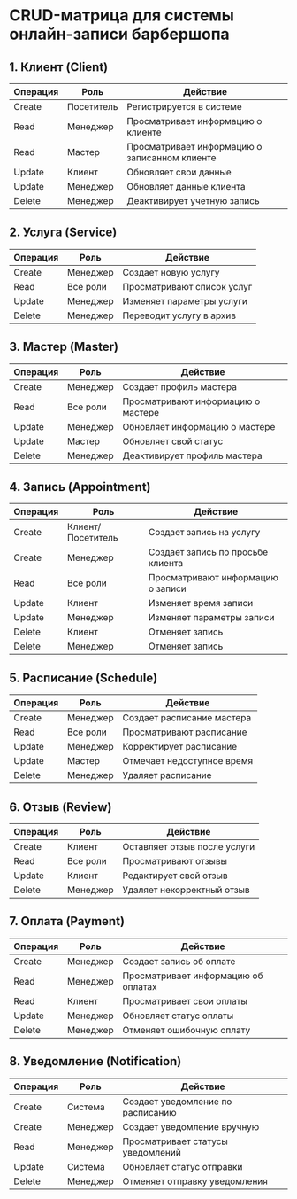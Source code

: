 # CRUD-матрица для системы онлайн-записи барбершопа

## 1. Клиент (Client)
| Операция | Роль | Действие |
|----------|------|----------|
| Create | Посетитель | Регистрируется в системе |
| Read | Менеджер | Просматривает информацию о клиенте |
| Read | Мастер | Просматривает информацию о записанном клиенте |
| Update | Клиент | Обновляет свои данные |
| Update | Менеджер | Обновляет данные клиента |
| Delete | Менеджер | Деактивирует учетную запись |

## 2. Услуга (Service)
| Операция | Роль | Действие |
|----------|------|----------|
| Create | Менеджер | Создает новую услугу |
| Read | Все роли | Просматривают список услуг |
| Update | Менеджер | Изменяет параметры услуги |
| Delete | Менеджер | Переводит услугу в архив |

## 3. Мастер (Master)
| Операция | Роль | Действие |
|----------|------|----------|
| Create | Менеджер | Создает профиль мастера |
| Read | Все роли | Просматривают информацию о мастере |
| Update | Менеджер | Обновляет информацию о мастере |
| Update | Мастер | Обновляет свой статус |
| Delete | Менеджер | Деактивирует профиль мастера |

## 4. Запись (Appointment)
| Операция | Роль | Действие |
|----------|------|----------|
| Create | Клиент/Посетитель | Создает запись на услугу |
| Create | Менеджер | Создает запись по просьбе клиента |
| Read | Все роли | Просматривают информацию о записи |
| Update | Клиент | Изменяет время записи |
| Update | Менеджер | Изменяет параметры записи |
| Delete | Клиент | Отменяет запись |
| Delete | Менеджер | Отменяет запись |

## 5. Расписание (Schedule)
| Операция | Роль | Действие |
|----------|------|----------|
| Create | Менеджер | Создает расписание мастера |
| Read | Все роли | Просматривают расписание |
| Update | Менеджер | Корректирует расписание |
| Update | Мастер | Отмечает недоступное время |
| Delete | Менеджер | Удаляет расписание |

## 6. Отзыв (Review)
| Операция | Роль | Действие |
|----------|------|----------|
| Create | Клиент | Оставляет отзыв после услуги |
| Read | Все роли | Просматривают отзывы |
| Update | Клиент | Редактирует свой отзыв |
| Delete | Менеджер | Удаляет некорректный отзыв |

## 7. Оплата (Payment)
| Операция | Роль | Действие |
|----------|------|----------|
| Create | Менеджер | Создает запись об оплате |
| Read | Менеджер | Просматривает информацию об оплатах |
| Read | Клиент | Просматривает свои оплаты |
| Update | Менеджер | Обновляет статус оплаты |
| Delete | Менеджер | Отменяет ошибочную оплату |

## 8. Уведомление (Notification)
| Операция | Роль | Действие |
|----------|------|----------|
| Create | Система | Создает уведомление по расписанию |
| Create | Менеджер | Создает уведомление вручную |
| Read | Менеджер | Просматривает статусы уведомлений |
| Update | Система | Обновляет статус отправки |
| Delete | Менеджер | Отменяет отправку уведомления | 